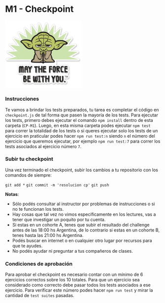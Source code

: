 # M1 - Checkpoint

<p align="left">
  <img width=250 src="yoda.jpg" />
</p>


### Instrucciones

Te vamos a brindar los tests preparados, tu tarea es completar el código en `checkpoint.js` de tal forma que pasen la mayoría de los tests. Para ejecutar los tests, primero debes ejecutar el comando `npm install` dentro de esta carpeta (`CP-M1`). Luego, en esta misma carpeta podes ejecutar `npm test` para correr la totalidad de los tests o si queres ejecutar solo los tests de un ejercicio en praticular podes hacer `npm run test:n` siendo `n` el número del ejercicio que queremos ejecutar, por ejemplo `npm run test:7` para correr los tests asociados al ejercicio número `7`.

### Subir tu checkpoint

Una vez terminado el checkpoint, subir los cambios a tu repositorio con los comandos de siempre:

`git add *`
`git commit -m 'resolucion cp'`
`git push`

**Notas**:

* Sólo podés consultar al instructor por problemas de instrucciones o si no te funcionan los tests.
* Hay cosas que tal vez no vimos específicamente en los lectures, vas a tener que investigar un poquito por tu cuenta.
* Si estas en un cohorte A, tenes que subir el resultado del challenge antes de las 18:00 hs Argentina, de lo contrario si estas en un cohorte B, tenes hasta las 21:00 hs Argentina.
* Podés buscar en internet o en cualquier otro lugar por recursos para que te ayudes.
* No podés ayudar ni preguntar a tus compañeros de clases.

### Condiciones de aprobación

Para aprobar el checkpoint es necesario contar con un mínimo de 6 ejercicios correctos sobre los 10 totales. Para que un ejercicio sea considerado como correcto debe pasar todos los tests asociados a ese ejercicio. Para verificar este número podes hacer `npm run test` y mirar la cantidad de `test suites` pasadas. 
